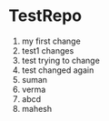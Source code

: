 # TestRepo
1. my first change
2. test1 changes
3. test trying to change
4. test changed again
5. suman
6. verma
6. abcd
7. mahesh
